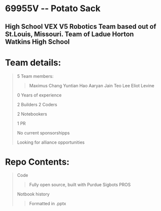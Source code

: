 # 69955V -- Potato Sack
## High School VEX V5 Robotics Team based out of St.Louis, Missouri. Team of Ladue Horton Watkins High School

# Team details:
> 5 Team members:
> > Maximus Chang
> > Yuntian Hao
> > Aaryan Jain
> > Teo Lee
> > Eliot Levine
>
> 0 Years of experience
> 
> 2 Builders
> 2 Coders
> 
> 2 Notebookers
> 
> 1 PR
> 
> No current sponsorshipps
> 
> Looking for alliance opportunities

# Repo Contents:
> Code
> 
> > Fully open source, built with Purdue Sigbots PROS
>
> Notbook history
> 
> > Formatted in .pptx
